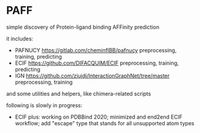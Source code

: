 # PAFF
simple discovery of Protein-ligand binding AFFinity prediction

it includes:

- PAFNUCY https://gitlab.com/cheminfIBB/pafnucy preprocessing, training, predicting
- ECIF https://github.com/DIFACQUIM/ECIF preprocessing, training, predicting
- IGN https://github.com/zjujdj/InteractionGraphNet/tree/master preprocessing, training

and some utilities and helpers, like chimera-related scripts

following is slowly in progress:

- ECIF plus: working on PDBBind 2020; minimized and end2end ECIF workflow; add "escape" type that stands for all unsupported atom types
